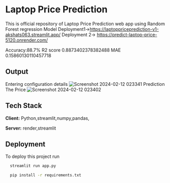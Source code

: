 
# Laptop Price Prediction
This is official repository of Laptop Price Prediction web app
using Random Forest regression Model
Deployment1->https://laptoppriceprediction-v1-akshats063.streamlit.app/
Deployment 2->
https://predict-laptop-price-5120.onrender.com/

Accuracy:88.7%
R2 score 0.8873402378382488
MAE 0.15860130110457718




## Output
Entering configuration details
![Screenshot 2024-02-12 023341](https://github.com/akshats1/Laptop_Price_Prediction/assets/6964294/febbcac0-df09-41c0-bcfb-5877da42f0b5)
Prediction The Price
![Screenshot 2024-02-12 023402](https://github.com/akshats1/Laptop_Price_Prediction/assets/6964294/31285821-a1dc-45b4-a583-d401dafa7d9b)




## Tech Stack

**Client:** Python,streamlit,numpy,pandas,

**Server:** render,streamlit

    
## Deployment

To deploy this project run


```bash
  streamlit run app.py
```
```bash
  pip install -r requirements.txt
```


